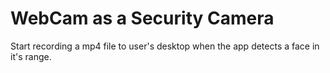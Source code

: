 WebCam as a Security Camera
===========================

Start recording a mp4 file to user's desktop when the app
detects a face in it's range.
